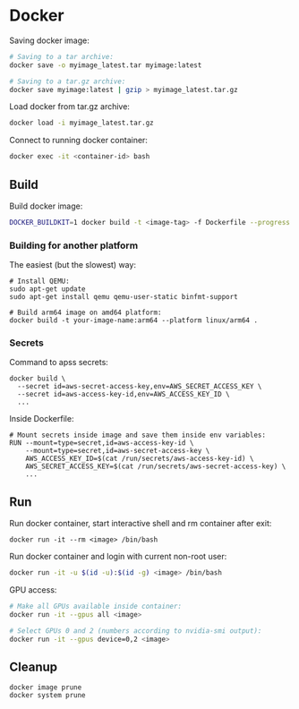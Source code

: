 # Docker

Saving docker image:

```bash
# Saving to a tar archive:
docker save -o myimage_latest.tar myimage:latest

# Saving to a tar.gz archive:
docker save myimage:latest | gzip > myimage_latest.tar.gz
```

Load docker from tar.gz archive:
```bash
docker load -i myimage_latest.tar.gz
```

Connect to running docker container:

```bash
docker exec -it <container-id> bash
```

## Build

Build docker image:
```bash
DOCKER_BUILDKIT=1 docker build -t <image-tag> -f Dockerfile --progress tty .
```

### Building for another platform

The easiest (but the slowest) way:
```
# Install QEMU:
sudo apt-get update
sudo apt-get install qemu qemu-user-static binfmt-support

# Build arm64 image on amd64 platform:
docker build -t your-image-name:arm64 --platform linux/arm64 .
```

### Secrets

Command to apss secrets:
```
docker build \
  --secret id=aws-secret-access-key,env=AWS_SECRET_ACCESS_KEY \
  --secret id=aws-access-key-id,env=AWS_ACCESS_KEY_ID \
  ...
```

Inside Dockerfile:
```
# Mount secrets inside image and save them inside env variables:
RUN --mount=type=secret,id=aws-access-key-id \
    --mount=type=secret,id=aws-secret-access-key \
    AWS_ACCESS_KEY_ID=$(cat /run/secrets/aws-access-key-id) \
    AWS_SECRET_ACCESS_KEY=$(cat /run/secrets/aws-secret-access-key) \
    ...
```

## Run

Run docker container, start interactive shell and rm container after exit:
```
docker run -it --rm <image> /bin/bash
```

Run docker container and login with current non-root user:

```bash
docker run -it -u $(id -u):$(id -g) <image> /bin/bash
```

GPU access:
```bash
# Make all GPUs available inside container:
docker run -it --gpus all <image>

# Select GPUs 0 and 2 (numbers according to nvidia-smi output):
docker run -it --gpus device=0,2 <image>
```

## Cleanup

```
docker image prune
docker system prune
```
